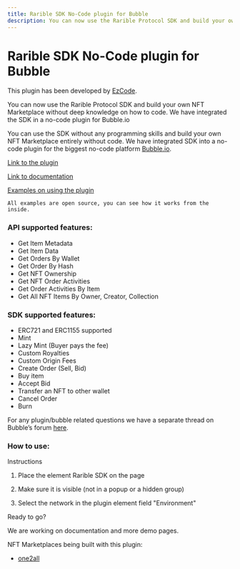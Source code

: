 ```yaml
---
title: Rarible SDK No-Code plugin for Bubble
description: You can now use the Rarible Protocol SDK and build your own NFT Marketplace without deep knowledge on how to code
---
```


# Rarible SDK No-Code plugin for Bubble

This plugin has been developed by [EzCode](https://ezcode.co).

You can now use the Rarible Protocol SDK and build your own NFT Marketplace without deep knowledge on how to code. We have integrated the SDK in a no-code plugin for Bubble.io

You can use the SDK without any programming skills and build your own NFT Marketplace entirely without code.
We have integrated SDK into a no-code plugin for the biggest no-code platform [Bubble.io](https://bubble.io/).

[Link to the plugin](https://bubble.io/plugin/rarible-sdk---nft-marketplace-1627909974342x941739732723564500)

[Link to documentation](https://rarible.docs.ezcodeplugins.com)

[Examples on using the plugin](https://rarible-demo.bubbleapps.io/version-test)

`All examples are open source, you can see how it works from the inside.`

### API supported features:

- Get Item Metadata
- Get Item Data
- Get Orders By Wallet
- Get Order By Hash
- Get NFT Ownership
- Get NFT Order Activities
- Get Order Activities By Item
- Get All NFT Items By Owner, Creator, Collection

###  SDK supported features:

- ERC721 and ERC1155 supported
- Mint
- Lazy Mint (Buyer pays the fee)
- Custom Royalties
- Custom Origin Fees
- Create Order (Sell, Bid)
- Buy item
- Accept Bid
- Transfer an NFT to other wallet
- Cancel Order
- Burn

For any plugin/bubble related questions we have a separate thread on Bubble’s forum [here](https://forum.bubble.io/t/free-plugin-rarible-sdk-nft-marketplace-by-ezcode/172519). 

### How to use:

Instructions

1. Place the element Rarible SDK on the page

2. Make sure it is visible (not in a popup or a hidden group)

3. Select the network in the plugin element field "Environment"

Ready to go?

We are working on documentation and more demo pages.

NFT Marketplaces being built with this plugin: 
- [one2all](https://one2all.io/)
